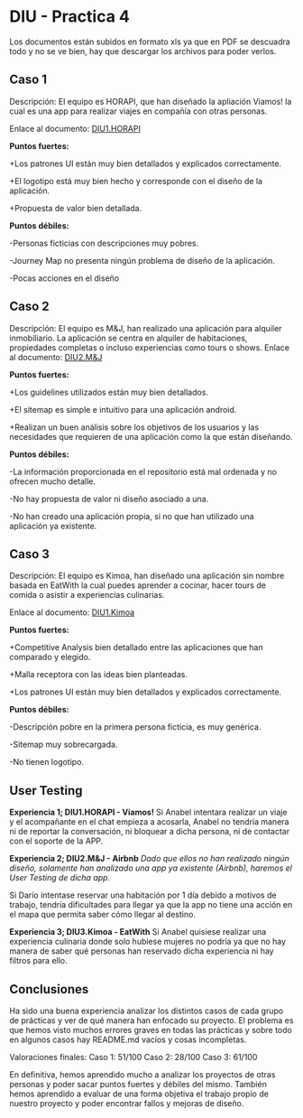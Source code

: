 # DIU - Practica 4

Los documentos están subidos en formato xls ya que en PDF se descuadra todo y no se ve bien, hay que descargar los archivos para poder verlos.


## Caso 1

Descripción: El equipo es HORAPI, que han diseñado la apliación Viamos! la cual es una app para realizar viajes en compañía con otras personas.

Enlace al documento: [DIU1.HORAPI](https://github.com/Mxgang/DIU20/blob/master/P4/DIU1.HORAPI_review.xls)  

**Puntos fuertes:**

+Los patrones UI están muy bien detallados y explicados correctamente.

+El logotipo está muy bien hecho y corresponde con el diseño de la aplicación.

+Propuesta de valor bien detallada.

**Puntos débiles:**

-Personas ficticias con descripciones muy pobres.

-Journey Map no presenta ningún problema de diseño de la aplicación.

-Pocas acciones en el diseño

## Caso 2

Descripción: El equipo es M&J, han realizado una aplicación para alquiler inmobiliario. La aplicación se centra en alquiler de habitaciones, propiedades completas o incluso experiencias como tours o shows.
Enlace al documento: [DIU2.M&J](https://github.com/Mxgang/DIU20/blob/master/P4/DIU2.M&J_review.xls) 

**Puntos fuertes:**

+Los guidelines utilizados están muy bien detallados.

+El sitemap es simple e intuitivo para una aplicación android.

+Realizan un buen análisis sobre los objetivos de los usuarios y las necesidades que requieren de una aplicación como la que están diseñando.

**Puntos débiles:**

-La información proporcionada en el repositorio está mal ordenada y no ofrecen mucho detalle.

-No hay propuesta de valor ni diseño asociado a una.

-No han creado una aplicación propia, si no que han utilizado una aplicación ya existente.

## Caso 3

Descripción: El equipo es Kimoa, han diseñado una aplicación sin nombre basada en EatWith la cual puedes aprender a cocinar, hacer tours de comida o asistir a experiencias culinarias.

Enlace al documento: [DIU1.Kimoa](https://github.com/Mxgang/DIU20/blob/master/P4/DIU3.Kimoa_review.xls)  

**Puntos fuertes:**

+Competitive Analysis bien detallado entre las aplicaciones que han comparado y elegido.

+Malla receptora con las ideas bien planteadas.

+Los patrones UI están muy bien detallados y explicados correctamente.

**Puntos débiles:**

-Descripción pobre en la primera persona ficticia, es muy genérica.

-Sitemap muy sobrecargada.

-No tienen logotipo.


## User Testing

**Experiencia 1; DIU1.HORAPI - Viamos!**
Si Anabel intentara realizar un viaje y el acompañante en el chat empieza a acosarla, Anabel no tendría manera ni de reportar la conversación, ni bloquear a dicha persona, ni de contactar con el soporte de la APP.

**Experiencia 2; DIU2.M&J - Airbnb**
_Dado que ellos no han realizado ningún diseño, solamente han analizado una app ya existente (Airbnb), haremos el User Testing de dicha app._

Si Darío intentase reservar una habitación por 1 día debido a motivos de trabajo, tendría dificultades para llegar ya que la app no tiene una acción en el mapa que permita saber cómo llegar al destino.


**Experiencia 3; DIU3.Kimoa - EatWith**
Si Anabel quisiese realizar una experiencia culinaria donde solo hubiese mujeres no podría ya que no hay manera de saber qué personas han reservado dicha experiencia ni hay filtros para ello.


## Conclusiones

Ha sido una buena experiencia analizar los distintos casos de cada grupo de prácticas y ver de qué manera han enfocado su proyecto. El problema es que hemos visto muchos errores graves en todas las prácticas y sobre todo en algunos casos hay README.md vacíos y cosas incompletas.

Valoraciones finales:
Caso 1: 51/100
Caso 2: 28/100
Caso 3: 61/100

En definitiva, hemos aprendido mucho a analizar los proyectos de otras personas y poder sacar puntos fuertes y débiles del mismo.
También hemos aprendido a evaluar de una forma objetiva el trabajo propio de nuestro proyecto y poder encontrar fallos y mejoras de diseño.

